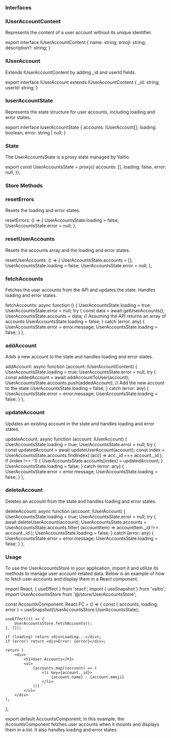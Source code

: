 ### Interfaces
### IUserAccountContent
Represents the content of a user account without its unique identifier.

export interface IUserAccountContent {
    name: string;
    emoji: string;
    description?: string;
}
### IUserAccount
Extends IUserAccountContent by adding _id and userId fields.

export interface IUserAccount extends IUserAccountContent {
    _id: string;
    userId: string;
}
### IuserAccountState
Represents the state structure for user accounts, including loading and error states.

export interface IuserAccountState {
    accounts: IUserAccount[];
    loading: boolean;
    error: string | null;
}
### State
The UserAccountsState is a proxy state managed by Valtio.

export const UserAccountsState = proxy<IuserAccountState>({
    accounts: [],
    loading: false,
    error: null,
});
### Store Methods
### resetErrors
Resets the loading and error states.

resetErrors: () => {
    UserAccountsState.loading = false;
    UserAccountsState.error = null;
},
### resetUserAccounts
Resets the accounts array and the loading and error states.

resetUserAccounts: () => {
    UserAccountsState.accounts = [];
    UserAccountsState.loading = false;
    UserAccountsState.error = null;
},
### fetchAccounts
Fetches the user accounts from the API and updates the state. Handles loading and error states.

fetchAccounts: async function () {
    UserAccountsState.loading = true;
    UserAccountsState.error = null;
    try {
        const data = await getUserAccounts();
        UserAccountsState.accounts = data; // Assuming the API returns an array of accounts
        UserAccountsState.loading = false;
    } catch (error: any) {
        UserAccountsState.error = error.message;
        UserAccountsState.loading = false;
    }
},
### addAccount
Adds a new account to the state and handles loading and error states.

addAccount: async function (account: IUserAccountContent) {
    UserAccountsState.loading = true;
    UserAccountsState.error = null;
    try {
        const addedAccount = await addAccountToUser(account);
        UserAccountsState.accounts.push(addedAccount); // Add the new account to the state
        UserAccountsState.loading = false;
    } catch (error: any) {
        UserAccountsState.error = error.message;
        UserAccountsState.loading = false;
    }
},
### updateAccount
Updates an existing account in the state and handles loading and error states.

updateAccount: async function (account: IUserAccount) {
    UserAccountsState.loading = true;
    UserAccountsState.error = null;
    try {
        const updatedAccount = await updateUserAccount(account);
        const index = UserAccountsState.accounts.findIndex(
            (acc) => acc._id === account._id
        );
        if (index !== -1) {
            UserAccountsState.accounts[index] = updatedAccount;
        }
        UserAccountsState.loading = false;
    } catch (error: any) {
        UserAccountsState.error = error.message;
        UserAccountsState.loading = false;
    }
},
### deleteAccount
Deletes an account from the state and handles loading and error states.

deleteAccount: async function (account: IUserAccount) {
    UserAccountsState.loading = true;
    UserAccountsState.error = null;
    try {
        await deleteUserAccount(account);
        UserAccountsState.accounts = UserAccountsState.accounts.filter(
            (accountItem) => accountItem._id !== account._id
        );
        UserAccountsState.loading = false;
    } catch (error: any) {
        UserAccountsState.error = error.message;
        UserAccountsState.loading = false;
    }
},
### Usage
To use the UserAccountsStore in your application, import it and utilize its methods to manage user account-related data. Below is an example of how to fetch user accounts and display them in a React component.

import React, { useEffect } from 'react';
import { useSnapshot } from 'valtio';
import UserAccountsStore from '@/store/UserAccountsStore';

const AccountsComponent: React.FC = () => {
    const { accounts, loading, error } = useSnapshot(UserAccountsStore.UserAccountsState);

    useEffect(() => {
        UserAccountsStore.fetchAccounts();
    }, []);

    if (loading) return <div>Loading...</div>;
    if (error) return <div>Error: {error}</div>;

    return (
        <div>
            <h1>User Accounts</h1>
            <ul>
                {accounts.map((account) => (
                    <li key={account._id}>
                        {account.name} - {account.emoji}
                    </li>
                ))}
            </ul>
        </div>
    );
};

export default AccountsComponent;
In this example, the AccountsComponent fetches user accounts when it mounts and displays them in a list. It also handles loading and error states.






